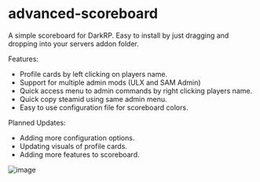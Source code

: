 # advanced-scoreboard
A simple scoreboard for DarkRP. Easy to install by just dragging and dropping into your servers addon folder.

Features:
- Profile cards by left clicking on players name.
- Support for multiple admin mods (ULX and SAM Admin)
- Quick access menu to admin commands by right clicking players name.
- Quick copy steamid using same admin menu.
- Easy to use configuration file for scoreboard colors.

Planned Updates:
- Adding more configuration options.
- Updating visuals of profile cards.
- Adding more features to scoreboard.

![image](https://i.imgur.com/E5jOICp.jpg)